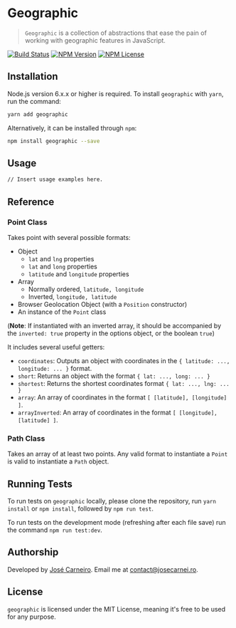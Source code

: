 # Geographic
> `Geographic` is a collection of abstractions that ease the pain of working with geographic features in JavaScript.

[![Build Status][travis-image]][travis-url]
[![NPM Version][npm-version]][npm-url]
[![NPM License][npm-license]][npm-url]
<!-- [![NPM Downloads][npm-downloads]][npm-url] -->

## Installation

Node.js version 6.x.x or higher is required. To install `geographic` with `yarn`, run the command:

``` bash
yarn add geographic
```

Alternatively, it can be installed through `npm`:

``` bash
npm install geographic --save
```

## Usage

``` bash js
// Insert usage examples here.
```

## Reference

### Point Class

Takes point with several possible formats:

* Object
  * `lat` and `lng` properties
  * `lat` and `long` properties
  * `latitude` and `longitude` properties
* Array
  * Normally ordered, `latitude, longitude`
  * Inverted, `longitude, latitude`
* Browser Geolocation Object (with a `Position` constructor)
* An instance of the `Point` class

(**Note**: If instantiated with an inverted array, it should be accompanied by the `inverted: true` property in the options object, or the boolean `true`)

It includes several useful getters:

* `coordinates`: Outputs an object with coordinates in the `{ latitude: ..., longitude: ... }` format.
* `short`: Returns an object with the format `{ lat: ..., long: ... }`
* `shortest`: Returns the shortest coordinates format `{ lat: ..., lng: ... }`
* `array`: An array of coordinates in the format `[ [latitude], [longitude] ]`.
* `arrayInverted`: An array of coordinates in the format `[ [longitude], [latitude] ]`.

### Path Class

Takes an array of at least two points. Any valid format to instantiate a `Point` is valid to instantiate a `Path` object.

<!-- ## Examples

A few motivating and useful examples of how your product can be used. Spice this up with code blocks and potentially more screenshots.

_For more examples and usage, please refer to the [Wiki][wiki]._ -->

## Running Tests

To run tests on `geographic` locally, please clone the repository, run `yarn install` or `npm install`, followed by `npm run test`.

To run tests on the development mode (refreshing after each file save) run the command `npm run test:dev`.

## Authorship

Developed by [José Carneiro](https://josecarnei.ro). Email me at contact@josecarnei.ro.

## License

`geographic` is licensed under the MIT License, meaning it's free to be used for any purpose.

<!-- Markdown link & img dfn's -->
[npm-version]: https://img.shields.io/npm/v/@twiz/geo.svg
[npm-license]: https://img.shields.io/npm/l/@twiz/geo.svg
[npm-url]: https://npmjs.org/package/@twiz/geo
<!-- [npm-downloads]: https://img.shields.io/npm/dm/@twiz/geo.svg -->
[travis-image]: https://img.shields.io/travis/josecarneiro/geographic.svg
[travis-url]: https://travis-ci.org/josecarneiro/geographic
<!-- [wiki]: https://github.com/josecarneiro/@twiz/geo/wiki -->
